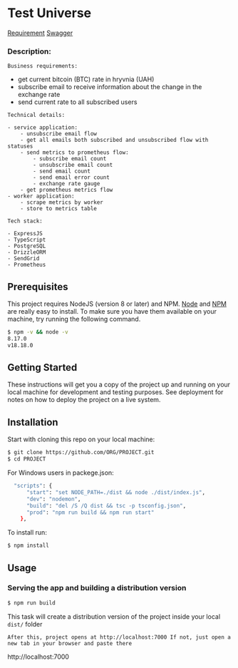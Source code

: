 # Test Universe

[Requirement](./requirement.yaml)
[Swagger](./swagger.yaml)

### Description:

`Business requirements:`

- get current bitcoin (BTC) rate in hryvnia (UAH)
- subscribe email to receive information about the change in the exchange rate
- send current rate to all subscribed users

`Technical details:`

    - service application:
        - unsubscribe email flow
        - get all emails both subscribed and unsubscribed flow with statuses
        - send metrics to prometheus flow:
            - subscribe email count
            - unsubscribe email count
            - send email count
            - send email error count
            - exchange rate gauge
        - get prometheus metrics flow
    - worker application:
        - scrape metrics by worker
        - store to metrics table

`Tech stack:`

    - ExpressJS
    - TypeScript
    - PostgreSQL
    - DrizzleORM
    - SendGrid
    - Prometheus

<!-- - Docker -->

## Prerequisites

This project requires NodeJS (version 8 or later) and NPM.
[Node](http://nodejs.org/) and [NPM](https://npmjs.org/) are really easy to install.
To make sure you have them available on your machine,
try running the following command.

```sh
$ npm -v && node -v
8.17.0
v18.18.0
```

## Getting Started

These instructions will get you a copy of the project up and running on your local machine for development and testing purposes. See deployment for notes on how to deploy the project on a live system.

## Installation

Start with cloning this repo on your local machine:

```sh
$ git clone https://github.com/ORG/PROJECT.git
$ cd PROJECT
```

For Windows users in packege.json:

```sh
  "scripts": {
      "start": "set NODE_PATH=./dist && node ./dist/index.js",
      "dev": "nodemon",
      "build": "del /S /Q dist && tsc -p tsconfig.json",
      "prod": "npm run build && npm run start"
    },
```

To install run:

```sh
$ npm install
```

## Usage

### Serving the app and building a distribution version

```sh
$ npm run build
```

This task will create a distribution version of the project
inside your local `dist/` folder

    After this, project opens at http://localhost:7000 If not, just open a new tab in your browser and paste there

http://localhost:7000

